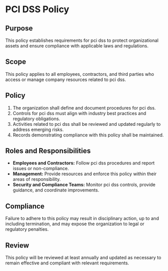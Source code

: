 # PCI DSS Policy

## Purpose
This policy establishes requirements for pci dss to protect organizational assets and ensure compliance with applicable laws and regulations.

## Scope
This policy applies to all employees, contractors, and third parties who access or manage company resources related to pci dss.

## Policy
1. The organization shall define and document procedures for pci dss.
2. Controls for pci dss must align with industry best practices and regulatory obligations.
3. Activities related to pci dss shall be reviewed and updated regularly to address emerging risks.
4. Records demonstrating compliance with this policy shall be maintained.

## Roles and Responsibilities
- **Employees and Contractors:** Follow pci dss procedures and report issues or non-compliance.
- **Management:** Provide resources and enforce this policy within their areas of responsibility.
- **Security and Compliance Teams:** Monitor pci dss controls, provide guidance, and coordinate improvements.

## Compliance
Failure to adhere to this policy may result in disciplinary action, up to and including termination, and may expose the organization to legal or regulatory penalties.

## Review
This policy will be reviewed at least annually and updated as necessary to remain effective and compliant with relevant requirements.
